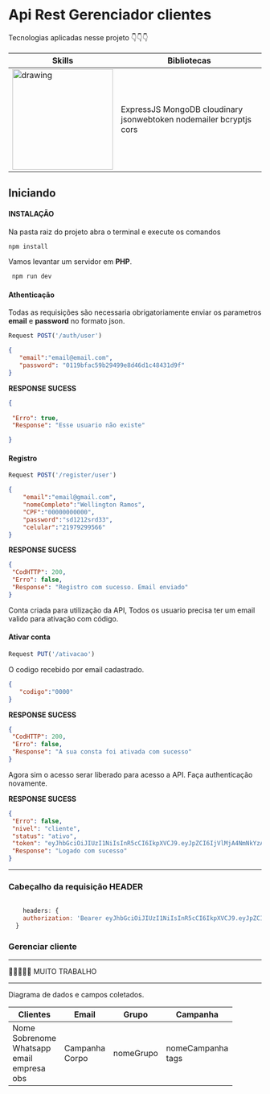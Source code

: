 # Api Rest Gerenciador clientes 
Tecnologias aplicadas nesse projeto  👇👇👇


| Skills                                                                                               | Bibliotecas                                                        |
|-----------------------------------------------------------------------------------------------------|--------------------------------------------------------------------|
| <img src="https://walde.co/wp-content/uploads/2016/09/nodejs_logo.png " alt="drawing" width="200"/> | ExpressJS MongoDB cloudinary jsonwebtoken nodemailer bcryptjs cors |




## Iniciando 
#### **INSTALAÇÃO**
Na pasta raiz do projeto abra o terminal e execute os comandos

```bash
npm install
```
Vamos levantar um servidor em **PHP**.

```bash
 npm run dev 
```

#### Athenticação
Todas as requisições são necessaria obrigatoriamente enviar os parametros **email** e **password** no formato json.

```Javascript
Request POST('/auth/user')
``` 

```json
{
   "email":"email@email.com",
   "password": "0119bfac59b29499e8d46d1c48431d9f"
}   
```


**RESPONSE SUCESS**

 ```json
{
   
  "Erro": true,
  "Response": "Esse usuario não existe"

}
```

#### Registro

```Javascript
Request POST('/register/user')
```

```json
{
	"email":"email@gmail.com", 
	"nomeCompleto":"Wellington Ramos", 
	"CPF":"00000000000", 
	"password":"sd1212srd33", 
	"celular":"21979299566"
}  
```
**RESPONSE SUCESS**

 ```json
{
  "CodHTTP": 200,
  "Erro": false,
  "Response": "Registro com sucesso. Email enviado"
}
```
Conta criada para utilização da API, Todos os usuario precisa ter um email valido para ativação com código. 

#### Ativar conta

```Javascript
Request PUT('/ativacao')
``` 
O codigo recebido por email cadastrado.

 ```json
{
	"codigo":"0000"
}
```
**RESPONSE SUCESS**

 ```json
{
  "CodHTTP": 200,
  "Erro": false,
  "Response": "A sua consta foi ativada com sucesso"
}
```
Agora sim o acesso serar liberado para acesso a API. Faça authenticação novamente.

**RESPONSE SUCESS**

 ```json
{
  "Erro": false,
  "nivel": "cliente",
  "status": "ativo",
  "token": "eyJhbGciOiJIUzI1NiIsInR5cCI6IkpXVCJ9.eyJpZCI6IjVlMjA4NmNkYzAzOTE3NDVlNDQyMjk3NSIsImlhdCI6MTU3OTE5MTI4OSwiZXhwIjoxNTc5Mjc3Njg5fQ.4jqUQFv-af0HsiuhuT8oHbjQ0Dm-nIVMWIq00lZqNRA",
  "Response": "Logado com sucesso"
}
```
---

### Cabeçalho da requisição HEADER

```Javascript
   
    headers: {
    authorization: 'Bearer eyJhbGciOiJIUzI1NiIsInR5cCI6IkpXVCJ9.eyJpZCI6IjVlMjA4NmNkYzAzOTE3NDVlNDQyMjk3NSIsImlhdCI6MTU3OTE5MTI4OSwiZXhwIjoxNTc5Mjc3Njg5fQ.4jqUQFv-af0HsiuhuT8oHbjQ0Dm-nIVMWIq00lZqNRA'
  }

```
### Gerenciar cliente


-------
💪💪💪💪💪 MUITO TRABALHO

-------

Diagrama de dados e campos coletados.

| Clientes                                                                | Email                    | Grupo          | Campanha                    |
|-------------------------------------------------------------------------|--------------------------|----------------|-----------------------------|
| Nome<br > Sobrenome<br > Whatsapp<br > email<br > empresa<br > obs<br > | Campanha<br > Corpo<br > | nomeGrupo<br > | nomeCampanha<br > tags<br > |

